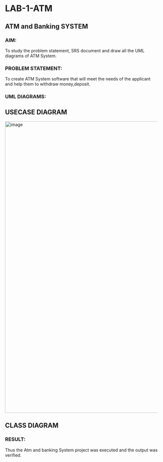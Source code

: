 # LAB-1-ATM
## ATM and Banking SYSTEM
### AIM: 
To study the problem statement, SRS document and draw all the UML diagrams of ATM
System.
### PROBLEM STATEMENT:
To create ATM System software that will meet the needs of the applicant and help them
to withdraw money,deposit.
### UML DIAGRAMS:

## USECASE DIAGRAM

<img width="1084" height="962" alt="image" src="https://github.com/user-attachments/assets/4e8edf72-61ee-4556-9f89-371ff09b4e2d" />

## CLASS DIAGRAM





### RESULT: 
Thus the Atm and banking System project was executed and the output was verified.
